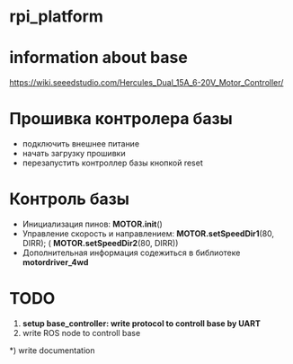 # rpi_platform

# information about base
https://wiki.seeedstudio.com/Hercules_Dual_15A_6-20V_Motor_Controller/

# Прошивка контролера базы
- подключить внешнее питание
- начать загрузку прошивки
- перезапустить контроллер базы кнопкой reset

# Контроль базы
- Инициализация пинов: **MOTOR.init**()
- Управление скорость и направлением:   **MOTOR.setSpeedDir1**(80, DIRR); ( **MOTOR.setSpeedDir2**(80, DIRR))
- Дополнительная информация содежиться в библиотеке **motordriver_4wd**

# TODO

1) **setup base_controller: write protocol to controll base by UART**
2) write ROS node to controll base

*) write documentation